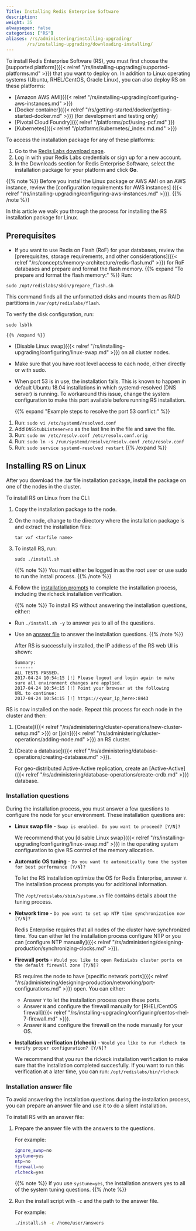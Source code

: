 ```yaml
---
Title: Installing Redis Enterprise Software
description:
weight: 35
alwaysopen: false
categories: ["RS"]
aliases: /rs/administering/installing-upgrading/
        /rs/installing-upgrading/downloading-installing/
---
```

To install Redis Enterprise Software (RS), you must first choose the [supported platform]({{< relref "/rs/installing-upgrading/supported-platforms.md" >}}) that you want to deploy on.
In addition to Linux operating systems (Ubuntu, RHEL/CentOS, Oracle Linux), you can also deploy RS on these platforms:

- [Amazon AWS AMI]({{< relref "/rs/installing-upgrading/configuring-aws-instances.md" >}})
- [Docker container]({{< relref "/rs/getting-started/docker/getting-started-docker.md" >}}) (for development and testing only)
- [Pivotal Cloud Foundry]({{ relref "/platforms/pcf/using-pcf.md" }})
- [Kubernetes]({{< relref "/platforms/kubernetes/_index.md.md" >}})

To access the installation package for any of these platforms:

1. Go to the [Redis Labs download page](https://app.redislabs.com/#/sign-up/software?direct=true).
2. Log in with your Redis Labs credentials or sign up for a new account.
3. In the Downloads section for Redis Enterprise Software, select the installation package for your platform and click **Go**.

{{% note %}}
Before you install the Linux package or AWS AMI on an AWS instance,
review the [configuration requirements for AWS instances]
({{< relref "/rs/installing-upgrading/configuring-aws-instances.md" >}}).
{{% /note %}}

In this article we walk you through the process for installing the RS installation package for Linux.

## Prerequisites

- If you want to use Redis on Flash (RoF) for your databases, review the [prerequisites, storage requirements, and other considerations]({{< relref "/rs/concepts/memory-architecture/redis-flash.md" >}}) for RoF databases and prepare and format the flash memory.
    {{% expand "To prepare and format the flash memory:" %}}
Run:

```src
sudo /opt/redislabs/sbin/prepare_flash.sh
```

This command finds all the unformatted disks and mounts them as RAID partitions in `/var/opt/redislabs/flash`.

To verify the disk configuration, run:

```src
sudo lsblk
```
    {{% /expand %}}

- [Disable Linux swap]({{< relref "/rs/installing-upgrading/configuring/linux-swap.md" >}}) on all cluster nodes.
- Make sure that you have root level access to each node, either directly or with sudo.
- When port 53 is in use, the installation fails. This is known to happen in
    default Ubuntu 18.04 installations in which systemd-resolved (DNS server) is running.
    To workaround this issue, change the system configuration to make this port available
    before running RS installation.

    {{% expand "Example steps to resolve the port 53 conflict:" %}}
1. Run: `sudo vi /etc/systemd/resolved.conf`
2. Add `DNSStubListener=no` as the last line in the file and save the file.
3. Run: `sudo mv /etc/resolv.conf /etc/resolv.conf.orig`
4. Run: `sudo ln -s /run/systemd/resolve/resolv.conf /etc/resolv.conf`
5. Run: `sudo service systemd-resolved restart`
    {{% /expand %}}

## Installing RS on Linux

After you download the .tar file installation package, install the
package on one of the nodes in the cluster.

To install RS on Linux from the CLI:

1. Copy the installation package to the node.
1. On the node, change to the directory where the installation package is and extract the installation files:

    ```src
    tar vxf <tarfile name>
    ```

1. To install RS, run:

    ```src
    sudo ./install.sh
    ```

    {{% note %}}
You must either be logged in as the root user or use sudo to run the install process.
    {{% /note %}}

1. Follow the [installation prompts](#installation-questions) to complete the installation process,
    including the rlcheck installation verification.

    {{% note %}}
To install RS without answering the installation questions, either:

- Run `./install.sh -y` to answer yes to all of the questions.
- Use an [answer file](#installation-answer-file) to answer the installation questions.
    {{% /note %}}

    After RS is successfully installed, the IP address of the RS web UI is shown:

    ```src
    Summary:
    -------
    ALL TESTS PASSED.
    2017-04-24 10:54:15 [!] Please logout and login again to make
    sure all environment changes are applied.
    2017-04-24 10:54:15 [!] Point your browser at the following
    URL to continue:
    2017-04-24 10:54:15 [!] https://<your_ip_here>:8443
    ```

RS is now installed on the node.
Repeat this process for each node in the cluster and then:

1. [Create]({{< relref "/rs/administering/cluster-operations/new-cluster-setup.md" >}})
or [join]({{< relref "/rs/administering/cluster-operations/adding-node.md" >}}) an RS cluster.
1. [Create a database]({{< relref "/rs/administering/database-operations/creating-database.md" >}}).

    For geo-distributed Active-Active replication, create an [Active-Active]({{< relref "/rs/administering/database-operations/create-crdb.md" >}}) database.

### Installation questions

During the installation process, you must answer a few questions to configure the node for your environment.
These installation questions are:

- **Linux swap file** - `Swap is enabled. Do you want to proceed? [Y/N]?`

    We recommend that you [disable Linux swap]({{< relref "/rs/installing-upgrading/configuring/linux-swap.md" >}}) in the operating system configuration
    to give RS control of the memory allocation.

- **Automatic OS tuning** - `Do you want to automatically tune the system for best performance [Y/N]?`

    To let the RS installation optimize the OS for Redis Enterprise, answer `Y`.
    The installation process prompts you for additional information.

    The `/opt/redislabs/sbin/systune.sh` file contains details about the tuning process.

- **Network time** - `Do you want to set up NTP time synchronization now [Y/N]?`

    Redis Enterprise requires that all nodes of the cluster have synchronized time.
    You can either let the installation process configure NTP
    or you can [configure NTP manually]({{< relref "/rs/administering/designing-production/synchronizing-clocks.md" >}}).

- **Firewall ports** - `Would you like to open RedisLabs cluster ports on the default firewall zone [Y/N]?`

    RS requires the node to have [specific network ports]({{< relref "/rs/administering/designing-production/networking/port-configurations.md" >}}) open.
    You can either:

    - Answer `Y` to let the installation process open these ports.
    - Answer `N` and configure the firewall manually for [RHEL/CentOS firewall]({{< relref "/rs/installing-upgrading/configuring/centos-rhel-7-firewall.md" >}}).
    - Answer `N` and configure the firewall on the node manually for your OS.

- **Installation verification (rlcheck)** - `Would you like to run rlcheck to verify proper configuration? [Y/N]?`

    We recommend that you run the rlckeck installation verification to make sure that the installation completed succesfully.
    If you want to run this verification at a later time, you can run: `/opt/redislabs/bin/rlcheck`

### Installation answer file

To avoid answering the installation questions during the installation process,
you can prepare an answer file and use it to do a silent installation.

To install RS with an answer file:

1. Prepare the answer file with the answers to the questions.

    For example:

    ```sh
    ignore_swap=no
    systune=yes
    ntp=no
    firewall=no
    rlcheck=yes
    ```

    {{% note %}}
If you use `systune=yes`, the installation answers yes to all of the system tuning questions.
    {{% /note %}}

1. Run the install script with `-c` and the path to the answer file.

    For example:

    ```sh
    ./install.sh -c /home/user/answers
    ```
